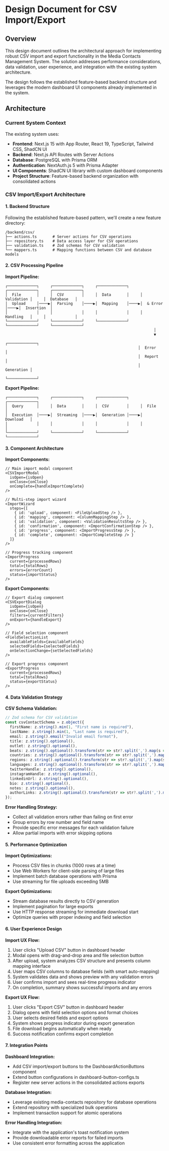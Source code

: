 # Design Document for CSV Import/Export

## Overview

This design document outlines the architectural approach for implementing robust CSV import and export functionality in the Media Contacts Management System. The solution addresses performance considerations, data validation, user experience, and integration with the existing system architecture.

The design follows the established feature-based backend structure and leverages the modern dashboard UI components already implemented in the system.

## Architecture

### Current System Context

The existing system uses:
- **Frontend**: Next.js 15 with App Router, React 19, TypeScript, Tailwind CSS, ShadCN UI
- **Backend**: Next.js API Routes with Server Actions
- **Database**: PostgreSQL with Prisma ORM
- **Authentication**: NextAuth.js 5 with Prisma Adapter
- **UI Components**: ShadCN UI library with custom dashboard components
- **Project Structure**: Feature-based backend organization with consolidated actions

### CSV Import/Export Architecture

#### 1. Backend Structure

Following the established feature-based pattern, we'll create a new feature directory:

```
/backend/csv/
├── actions.ts       # Server actions for CSV operations
├── repository.ts    # Data access layer for CSV operations
├── validation.ts    # Zod schemas for CSV validation
└── mappers.ts       # Mapping functions between CSV and database models
```

#### 2. CSV Processing Pipeline

**Import Pipeline:**
```
┌─────────────┐     ┌─────────────┐     ┌─────────────┐     ┌─────────────┐     ┌─────────────┐
│  File       │     │  CSV        │     │  Data       │     │  Validation │     │  Database   │
│  Upload     │────▶│  Parsing    │────▶│  Mapping    │────▶│  & Error    │────▶│  Insertion  │
│             │     │             │     │             │     │  Handling   │     │             │
└─────────────┘     └─────────────┘     └─────────────┘     └─────────────┘     └─────────────┘
                                                                  │
                                                                  ▼
                                                           ┌─────────────┐
                                                           │  Error      │
                                                           │  Report     │
                                                           │  Generation │
                                                           └─────────────┘
```

**Export Pipeline:**
```
┌─────────────┐     ┌─────────────┐     ┌─────────────┐     ┌─────────────┐
│  Query      │     │  Data       │     │  CSV        │     │  File       │
│  Execution  │────▶│  Streaming  │────▶│  Generation │────▶│  Download   │
│             │     │             │     │             │     │             │
└─────────────┘     └─────────────┘     └─────────────┘     └─────────────┘
```

#### 3. Component Architecture

**Import Components:**
```tsx
// Main import modal component
<CSVImportModal
  isOpen={isOpen}
  onClose={onClose}
  onComplete={handleImportComplete}
/>

// Multi-step import wizard
<ImportWizard
  steps={[
    { id: 'upload', component: <FileUploadStep /> },
    { id: 'mapping', component: <ColumnMappingStep /> },
    { id: 'validation', component: <ValidationResultsStep /> },
    { id: 'confirmation', component: <ImportConfirmationStep /> },
    { id: 'progress', component: <ImportProgressStep /> },
    { id: 'complete', component: <ImportCompleteStep /> }
  ]}
/>

// Progress tracking component
<ImportProgress 
  current={processedRows}
  total={totalRows}
  errors={errorCount}
  status={importStatus}
/>
```

**Export Components:**
```tsx
// Export dialog component
<CSVExportDialog
  isOpen={isOpen}
  onClose={onClose}
  filters={currentFilters}
  onExport={handleExport}
/>

// Field selection component
<FieldSelectionList
  availableFields={availableFields}
  selectedFields={selectedFields}
  onSelectionChange={setSelectedFields}
/>

// Export progress component
<ExportProgress
  current={processedRows}
  total={totalRows}
  status={exportStatus}
/>
```

#### 4. Data Validation Strategy

**CSV Schema Validation:**
```typescript
// Zod schema for CSV validation
const csvContactSchema = z.object({
  firstName: z.string().min(1, "First name is required"),
  lastName: z.string().min(1, "Last name is required"),
  email: z.string().email("Invalid email format"),
  title: z.string().optional(),
  outlet: z.string().optional(),
  beats: z.string().optional().transform(str => str?.split(',').map(s => s.trim())),
  countries: z.string().optional().transform(str => str?.split(',').map(s => s.trim())),
  regions: z.string().optional().transform(str => str?.split(',').map(s => s.trim())),
  languages: z.string().optional().transform(str => str?.split(',').map(s => s.trim())),
  twitterHandle: z.string().optional(),
  instagramHandle: z.string().optional(),
  linkedinUrl: z.string().optional(),
  bio: z.string().optional(),
  notes: z.string().optional(),
  authorLinks: z.string().optional().transform(str => str?.split(',').map(s => s.trim())),
});
```

**Error Handling Strategy:**
- Collect all validation errors rather than failing on first error
- Group errors by row number and field name
- Provide specific error messages for each validation failure
- Allow partial imports with error skipping options

#### 5. Performance Optimization

**Import Optimizations:**
- Process CSV files in chunks (1000 rows at a time)
- Use Web Workers for client-side parsing of large files
- Implement batch database operations with Prisma
- Use streaming for file uploads exceeding 5MB

**Export Optimizations:**
- Stream database results directly to CSV generation
- Implement pagination for large exports
- Use HTTP response streaming for immediate download start
- Optimize queries with proper indexing and field selection

#### 6. User Experience Design

**Import UX Flow:**
1. User clicks "Upload CSV" button in dashboard header
2. Modal opens with drag-and-drop area and file selection button
3. After upload, system analyzes CSV structure and presents column mapping interface
4. User maps CSV columns to database fields (with smart auto-mapping)
5. System validates data and shows preview with any validation errors
6. User confirms import and sees real-time progress indicator
7. On completion, summary shows successful imports and any errors

**Export UX Flow:**
1. User clicks "Export CSV" button in dashboard header
2. Dialog opens with field selection options and format choices
3. User selects desired fields and export options
4. System shows progress indicator during export generation
5. File download begins automatically when ready
6. Success notification confirms export completion

#### 7. Integration Points

**Dashboard Integration:**
- Add CSV import/export buttons to the DashboardActionButtons component
- Extend button configurations in dashboard-button-configs.ts
- Register new server actions in the consolidated actions exports

**Database Integration:**
- Leverage existing media-contacts repository for database operations
- Extend repository with specialized bulk operations
- Implement transaction support for atomic operations

**Error Handling Integration:**
- Integrate with the application's toast notification system
- Provide downloadable error reports for failed imports
- Use consistent error formatting across the application
